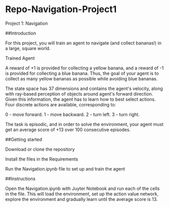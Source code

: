 # Repo-Navigation-Project1


Project 1: Navigation

##Introduction

For this project, you will train an agent to navigate (and collect bananas!) in a large, square world.

Trained Agent

A reward of +1 is provided for collecting a yellow banana, and a reward of -1 is provided for collecting a blue banana. Thus, the goal of your agent is to collect as many yellow bananas as possible while avoiding blue bananas.

The state space has 37 dimensions and contains the agent's velocity, along with ray-based perception of objects around agent's forward direction. Given this information, the agent has to learn how to best select actions. Four discrete actions are available, corresponding to:

0 - move forward.
1 - move backward.
2 - turn left.
3 - turn right.

The task is episodic, and in order to solve the environment, your agent must get an average score of +13 over 100 consecutive episodes.

##Getting started

Download or clone the repository

Install the files in the Requirements

Run the Navigation.ipynb file to set up and train the agent

##Instructions

Open the Navigation.ipynb with Juyter Notebook and run each of the cells in the file. This will load the environment, set up the action value network, explore the environment and gradually learn until the average score is 13.



